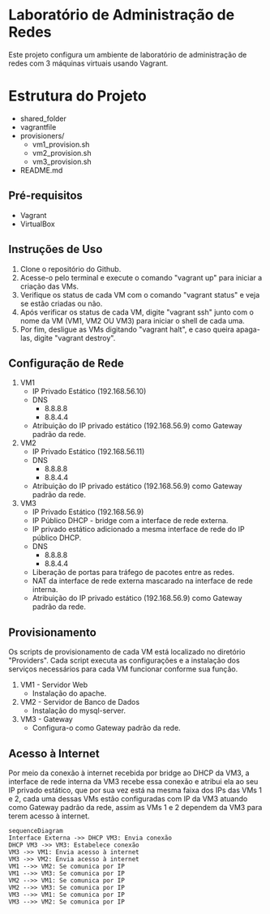 # Laboratório de Administração de Redes

Este projeto configura um ambiente de laboratório de administração de redes com 3 máquinas virtuais usando Vagrant.


# Estrutura do Projeto
- shared_folder
- vagrantfile
- provisioners/
	- vm1_provision.sh
	- vm2_provision.sh
	- vm3_provision.sh
- README.md

## Pré-requisitos

- Vagrant
- VirtualBox

## Instruções de Uso

1. Clone o repositório do Github.
2. Acesse-o pelo terminal e execute o comando "vagrant up" para iniciar a criação das VMs.
3.  Verifique os status de cada VM com o comando "vagrant status" e veja se estão criadas ou não.
4. Após verificar os status de cada VM, digite "vagrant ssh" junto com o nome da VM (VM1, VM2 OU VM3) para iniciar o shell de cada uma.
5. Por fim, desligue as VMs digitando "vagrant halt", e caso queira apaga-las, digite "vagrant destroy".

## Configuração de Rede

1. VM1
	- IP Privado Estático (192.168.56.10)
	- DNS
		- 8.8.8.8
		- 8.8.4.4
	-  Atribuição do IP privado estático (192.168.56.9) como Gateway padrão da rede.
2. VM2
	- IP Privado Estático (192.168.56.11)
	 - DNS
		- 8.8.8.8
		- 8.8.4.4
	-  Atribuição do IP privado estático (192.168.56.9) como Gateway padrão da rede.
3. VM3
	- IP Privado Estático (192.168.56.9)
	- IP Público DHCP - bridge com a interface de rede externa.
	- IP privado estático adicionado a mesma interface de rede do IP público DHCP.
	-  DNS
		- 8.8.8.8
		- 8.8.4.4
	- Liberação de portas para tráfego de pacotes entre as redes.
	- NAT da interface de rede externa mascarado na interface de rede interna.
	- Atribuição do IP privado estático (192.168.56.9) como Gateway padrão da rede.

## Provisionamento

Os scripts de provisionamento de cada VM está localizado no diretório "Providers". Cada script executa as configurações e a instalação dos serviços necessários para cada VM funcionar conforme sua função.
1. VM1 - Servidor Web
	- Instalação do apache.
2. VM2 - Servidor de Banco de Dados
	- Instalação do mysql-server.
3. VM3 - Gateway
	- Configura-o como Gateway padrão da rede.

## Acesso à Internet

Por meio da conexão à internet recebida por bridge ao DHCP da VM3, a interface de rede interna da VM3 recebe essa conexão e atribui ela ao seu IP privado estático, que por sua vez está na mesma faixa dos IPs das VMs 1 e 2, cada uma dessas VMs estão configuradas com IP da VM3 atuando como Gateway padrão da rede, assim as VMs 1 e 2 dependem da VM3 para terem acesso à internet.

```mermaid
sequenceDiagram
Interface Externa ->> DHCP VM3: Envia conexão
DHCP VM3 ->> VM3: Estabelece conexão
VM3 ->> VM1: Envia acesso à internet
VM3 ->> VM2: Envia acesso à internet
VM1 -->> VM2: Se comunica por IP
VM1 -->> VM3: Se comunica por IP
VM2 -->> VM1: Se comunica por IP
VM2 -->> VM3: Se comunica por IP
VM3 -->> VM1: Se comunica por IP
VM3 -->> VM2: Se comunica por IP
